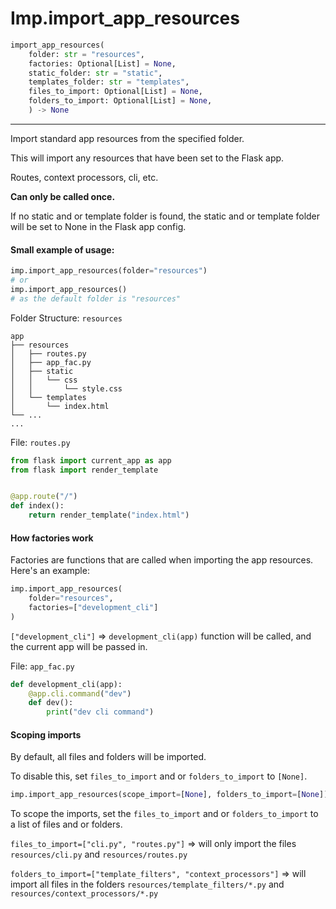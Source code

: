 # Imp.import_app_resources

```python
import_app_resources(
    folder: str = "resources",
    factories: Optional[List] = None,
    static_folder: str = "static",
    templates_folder: str = "templates",
    files_to_import: Optional[List] = None,
    folders_to_import: Optional[List] = None,
    ) -> None
```

---

Import standard app resources from the specified folder.

This will import any resources that have been set to the Flask app.

Routes, context processors, cli, etc.

**Can only be called once.**

If no static and or template folder is found, the static and or template folder will be set to None in the Flask app
config.

#### Small example of usage:

```python
imp.import_app_resources(folder="resources")
# or
imp.import_app_resources()
# as the default folder is "resources"
```

Folder Structure: `resources`

```text
app
├── resources
│   ├── routes.py
│   ├── app_fac.py
│   ├── static
│   │   └── css
│   │       └── style.css
│   └── templates
│       └── index.html
└── ...
...
```

File: `routes.py`

```python
from flask import current_app as app
from flask import render_template


@app.route("/")
def index():
    return render_template("index.html")
```

#### How factories work

Factories are functions that are called when importing the app resources. Here's an example:

```python
imp.import_app_resources(
    folder="resources",
    factories=["development_cli"]
)
```

`["development_cli"]` => `development_cli(app)` function will be called, and the current app will be passed in.

File: `app_fac.py`

```python
def development_cli(app):
    @app.cli.command("dev")
    def dev():
        print("dev cli command")
```

#### Scoping imports

By default, all files and folders will be imported.

To disable this, set `files_to_import` and or
`folders_to_import` to `[None]`.

```python
imp.import_app_resources(scope_import=[None], folders_to_import=[None])
```

To scope the imports, set the `files_to_import` and or `folders_to_import` to a list of files and or folders.

`files_to_import=["cli.py", "routes.py"]` => will only import the files `resources/cli.py`
and `resources/routes.py`

`folders_to_import=["template_filters", "context_processors"]` => will import all files in the folders
`resources/template_filters/*.py` and `resources/context_processors/*.py`
